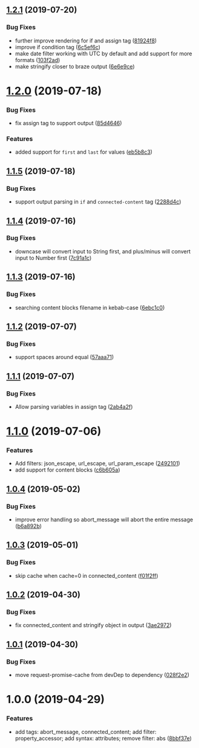 ## [1.2.1](https://github.com/yq314/brazejs/compare/v1.2.0...v1.2.1) (2019-07-20)


### Bug Fixes

* further improve rendering for if and assign tag ([81924f8](https://github.com/yq314/brazejs/commit/81924f8))
* improve if condition tag ([6c5ef6c](https://github.com/yq314/brazejs/commit/6c5ef6c))
* make date filter working with UTC by default and add support for more formats ([103f2ad](https://github.com/yq314/brazejs/commit/103f2ad))
* make stringify closer to braze output ([6e6e9ce](https://github.com/yq314/brazejs/commit/6e6e9ce))

# [1.2.0](https://github.com/yq314/brazejs/compare/v1.1.5...v1.2.0) (2019-07-18)


### Bug Fixes

* fix assign tag to support output ([85d4646](https://github.com/yq314/brazejs/commit/85d4646))


### Features

* added support for `first` and `last` for values ([eb5b8c3](https://github.com/yq314/brazejs/commit/eb5b8c3))

## [1.1.5](https://github.com/yq314/brazejs/compare/v1.1.4...v1.1.5) (2019-07-18)


### Bug Fixes

* support output parsing in `if` and `connected-content` tag ([2288d4c](https://github.com/yq314/brazejs/commit/2288d4c))

## [1.1.4](https://github.com/yq314/brazejs/compare/v1.1.3...v1.1.4) (2019-07-16)


### Bug Fixes

* downcase will convert input to String first, and plus/minus will convert input to Number first ([7c91a1c](https://github.com/yq314/brazejs/commit/7c91a1c))

## [1.1.3](https://github.com/yq314/brazejs/compare/v1.1.2...v1.1.3) (2019-07-16)


### Bug Fixes

* searching content blocks filename in kebab-case ([6ebc1c0](https://github.com/yq314/brazejs/commit/6ebc1c0))

## [1.1.2](https://github.com/yq314/brazejs/compare/v1.1.1...v1.1.2) (2019-07-07)


### Bug Fixes

* support spaces around equal ([57aaa71](https://github.com/yq314/brazejs/commit/57aaa71))

## [1.1.1](https://github.com/yq314/brazejs/compare/v1.1.0...v1.1.1) (2019-07-07)


### Bug Fixes

* Allow parsing variables in assign tag ([2ab4a2f](https://github.com/yq314/brazejs/commit/2ab4a2f))

# [1.1.0](https://github.com/yq314/brazejs/compare/v1.0.4...v1.1.0) (2019-07-06)


### Features

* Add filters: json_escape, url_escape, url_param_escape ([2492101](https://github.com/yq314/brazejs/commit/2492101))
* add support for content blocks ([c6b605a](https://github.com/yq314/brazejs/commit/c6b605a))

## [1.0.4](https://github.com/yq314/brazejs/compare/v1.0.3...v1.0.4) (2019-05-02)


### Bug Fixes

* improve error handling so abort_message will abort the entire message ([b6a892b](https://github.com/yq314/brazejs/commit/b6a892b))

## [1.0.3](https://github.com/yq314/brazejs/compare/v1.0.2...v1.0.3) (2019-05-01)


### Bug Fixes

* skip cache when cache=0 in connected_content ([f01f2ff](https://github.com/yq314/brazejs/commit/f01f2ff))

## [1.0.2](https://github.com/yq314/brazejs/compare/v1.0.1...v1.0.2) (2019-04-30)


### Bug Fixes

* fix connected_content and stringify object in output ([3ae2972](https://github.com/yq314/brazejs/commit/3ae2972))

## [1.0.1](https://github.com/yq314/brazejs/compare/v1.0.0...v1.0.1) (2019-04-30)


### Bug Fixes

* move request-promise-cache from devDep to dependency ([028f2e2](https://github.com/yq314/brazejs/commit/028f2e2))

# 1.0.0 (2019-04-29)


### Features

* add tags: abort_message, connected_content; add filter: property_accessor; add syntax: attributes; remove filter: abs ([8bbf37e](https://github.com/yq314/brazejs/commit/8bbf37e))
